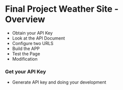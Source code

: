# Final Project Weather Site - Overview

- Obtain your API Key
- Look at the API Document
- Configure two URLS
- Build the APP
- Test the Page
- Modification

### Get your API Key

- Generate API key and doing your development